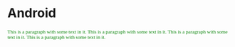 # Android

<p style="font-family:verdana;font-size:80%;color:green">
This is a paragraph with some text in it. This is a paragraph with some text in it. This is a paragraph with some text in it. This is a paragraph with some text in it.
</p>
